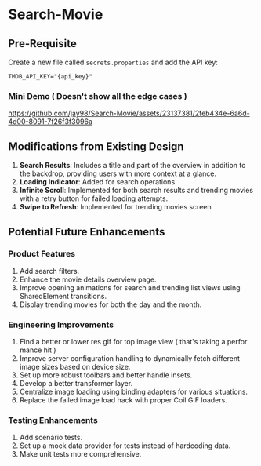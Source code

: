# Search-Movie

## Pre-Requisite

Create a new file called `secrets.properties` and add the API key:

```properties
TMDB_API_KEY="{api_key}"
```

### Mini Demo ( Doesn't show all the edge cases )

https://github.com/jay98/Search-Movie/assets/23137381/2feb434e-6a6d-4d00-8091-7f26f3f3096a

## Modifications from Existing Design

1. **Search Results**: Includes a title and part of the overview in addition to the backdrop,
   providing users with more context at a glance.
2. **Loading Indicator**: Added for search operations.
3. **Infinite Scroll**: Implemented for both search results and trending movies with a retry button
   for failed loading attempts.
4. **Swipe to Refresh**: Implemented for trending movies screen

## Potential Future Enhancements

### Product Features

1. Add search filters.
2. Enhance the movie details overview page.
3. Improve opening animations for search and trending list views using SharedElement transitions.
4. Display trending movies for both the day and the month.

### Engineering Improvements
1. Find a better or lower res gif for top image view ( that's taking a perfor mance hit )
2. Improve server configuration handling to dynamically fetch different image sizes based on device
   size.
3. Set up more robust toolbars and better handle insets.
4. Develop a better transformer layer.
5. Centralize image loading using binding adapters for various situations.
6. Replace the failed image load hack with proper Coil GIF loaders.
### Testing Enhancements

1. Add scenario tests.
2. Set up a mock data provider for tests instead of hardcoding data.
3. Make unit tests more comprehensive.




